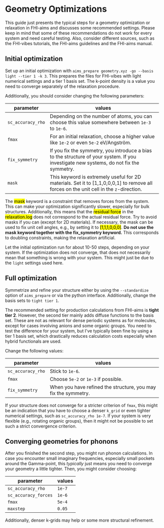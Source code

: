# Geometry Optimizations

This guide just presents the typical steps for a geometry optimization or relaxation in FHI-aims and discusses some recommended settings.
Please keep in mind that some of these recommendations do not work for every system and need careful testing. Also, consider different sources, such as the FHI-vibes tutorials, the FHI-aims guidelines and the FHI-aims manual.

## Initial optimization

Set up an initial optimization with `aims_prepare geometry.xyz -go --basis light --tier 1 -k 3`.
This prepares the files for FHI-vibes with light numerical settings and a tier 1 basis set. The k-point density is a value you need to converge separately of the relaxation procedure.

Additionally, you should consider changing the following parameters:

| parameter         | values                                                                                                                                  |
| ----------------- | --------------------------------------------------------------------------------------------------------------------------------------- |
| `sc_accuracy_rho` | Depending on the number of atoms, you can choose this value somewhere between `1e-3` to `1e-6`.                                         |
| `fmax`            | For an initial relaxation, choose a higher value like `1e-2` or even `5e-2` eV/Angström.                                                |
| `fix_symmetry`    | If you fix the symmetry, you introduce a bias to the structure of your system. If you investigate new systems, do not fix the symmetry. |
| `mask`            | This keyword is extremely useful for 2D materials. Set it to [1,1,0,0,0,1] to remove all forces on the unit cell in the `z`-direction.  |


<div class="warning">
The <mark>mask</mark> keyword is a constraint that removes forces from the system.
This can make your optimization significantly slower, especially for bulk structures.
Additionally, this means that the <mark>residual force</mark> in the <mark>relaxation.log</mark> does not correspond to the actual residual force. 
Try to avoid masks if you can (except for 2D materials). If necessary, the mask can be used to fix unit cell angles, e.g., by setting it to <mark>[1,1,1,0,0,0]</mark>.
<b>Do not use the mask keyword together with the fix_symmetry keyword.</b> This corresponds to doubling constraints, making the relaxation artificial.
</div>

Let the initial optimization run for about 10-50 steps, depending on your system. If the optimization does not converge, that does not necessarily mean that something is wrong with your system. This might just be due to the `light` settings used here.

## Full optimization

Symmetrize and refine your structure either by using the `--standardize` option of `aims_prepare` or via the python interface.
Additionally, change the basis sets to `tight tier 1`.

<div class="tip">
The recommended setting for production calculations from FHI-aims is <b>tight tier 2</b>. However, the second tier mainly adds diffuse functions to the basis set. These are not as relevant for dense periodic systems as for molecules, except for cases involving anions and some organic groups. You need to test the difference for your system, but I've typically been fine by using a tier 1 basis set, which drastically reduces calculation costs especially when hybrid functionals are used.
</div>

Change the following values:

| parameter         | values                                                         |
| ----------------- | -------------------------------------------------------------- |
| `sc_accuracy_rho` | Stick to `1e-6`.                                               |
| `fmax`            | Choose `5e-2` or `1e-3` if possible.                           |
| `fix_symmetry`    | When you have refined the structure, you may fix the symmetry. |

If your structure does not converge for a stricter criterion of `fmax`, this might be an indication that you have to choose a denser `k_grid` or even tighter numerical settings, such as `sc_accuracy_rho 1e-7`. If your system is very flexible (e.g., rotating organic groups), then it might not be possible to set such a strict convergence criterion.

## Converging geometries for phonons

After you finished the second step, you might run phonon calculations. In case you encounter small imaginary frequencies, especially small pockets around the Gamma-point, this *typically* just means you need to converge your geometry a little tighter. Then, you might consider choosing:

| parameter            | values |
| -------------------- | ------ |
| `sc_accuracy_rho`    | `1e-7` |
| `sc_accuracy_forces` | `1e-6` |
| `fmax`               | `5e-4` |
| `maxstep`            | `0.05` |

Additionally, denser k-grids may help or some more structural refinement.


